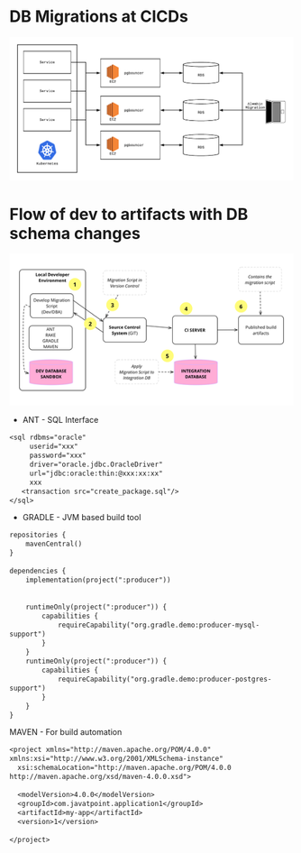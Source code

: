DB Migrations at CICDs
==================
![](alembic.png)

Flow of dev to artifacts with DB schema changes
==============
![](alembic2.png)

* ANT - SQL Interface 

```
<sql rdbms="oracle"
     userid="xxx"
     password="xxx"
     driver="oracle.jdbc.OracleDriver"
     url="jdbc:oracle:thin:@xxx:xx:xx"
     xxx
   <transaction src="create_package.sql"/>
</sql> 

```

* GRADLE - JVM based build tool

```
repositories {
    mavenCentral()
}

dependencies {
    implementation(project(":producer"))

    
    runtimeOnly(project(":producer")) {
        capabilities {
            requireCapability("org.gradle.demo:producer-mysql-support")
        }
    }
    runtimeOnly(project(":producer")) {
        capabilities {
            requireCapability("org.gradle.demo:producer-postgres-support")
        }
    }
}
```
MAVEN - For build automation

```
<project xmlns="http://maven.apache.org/POM/4.0.0"   
xmlns:xsi="http://www.w3.org/2001/XMLSchema-instance"  
  xsi:schemaLocation="http://maven.apache.org/POM/4.0.0   
http://maven.apache.org/xsd/maven-4.0.0.xsd">  
  
  <modelVersion>4.0.0</modelVersion>  
  <groupId>com.javatpoint.application1</groupId>  
  <artifactId>my-app</artifactId>  
  <version>1</version>  
  
</project>  
```